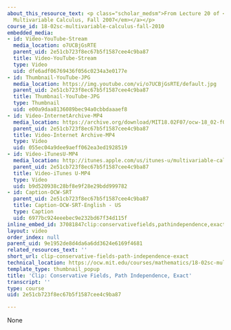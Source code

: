 ```yaml
---
about_this_resource_text: <p class="scholar_medsm">From Lecture 20 of <a href="http://ocw.mit.edu/courses/mathematics/18-02-multivariable-calculus-fall-2007/video-lectures/"><em>18.02
  Multivariable Calculus, Fall 2007</em></a></p>
course_id: 18-02sc-multivariable-calculus-fall-2010
embedded_media:
- id: Video-YouTube-Stream
  media_location: o7UCBjGsRTE
  parent_uid: 2e51cb723f8ec67b5f1587cee4c9ba87
  title: Video-YouTube-Stream
  type: Video
  uid: dfe6adf06769436f056c0234a3e0177e
- id: Thumbnail-YouTube-JPG
  media_location: https://img.youtube.com/vi/o7UCBjGsRTE/default.jpg
  parent_uid: 2e51cb723f8ec67b5f1587cee4c9ba87
  title: Thumbnail-YouTube-JPG
  type: Thumbnail
  uid: e00a9daa8136089bec94a0cbbdaaaef8
- id: Video-InternetArchive-MP4
  media_location: https://archive.org/download/MIT18.02F07/ocw-18_02-f07-lec20_300k.mp4
  parent_uid: 2e51cb723f8ec67b5f1587cee4c9ba87
  title: Video-Internet Archive-MP4
  type: Video
  uid: 055ec04a9dee9aeff062ea3ed1928519
- id: Video-iTunesU-MP4
  media_location: http://itunes.apple.com/us/itunes-u/multivariable-calculus-spring/id354869122
  parent_uid: 2e51cb723f8ec67b5f1587cee4c9ba87
  title: Video-iTunes U-MP4
  type: Video
  uid: b9d520938c28bf8e9f28e29bdd999782
- id: Caption-OCW-SRT
  parent_uid: 2e51cb723f8ec67b5f1587cee4c9ba87
  title: Caption-OCW-SRT-English - US
  type: Caption
  uid: 6977bc924eeebec9e232bd67f34d115f
inline_embed_id: 37081847clip:conservativefields,pathindependence,exact578326
layout: video
order_index: null
parent_uid: 9e1952de8d4da6a6dd3624e6169f4681
related_resources_text: ''
short_url: clip-conservative-fields-path-independence-exact
technical_location: https://ocw.mit.edu/courses/mathematics/18-02sc-multivariable-calculus-fall-2010/3.-double-integrals-and-line-integrals-in-the-plane/part-b-vector-fields-and-line-integrals/session-61-conservative-fields-path-independence-exact-differentials/clip-conservative-fields-path-independence-exact
template_type: thumbnail_popup
title: 'Clip: Conservative Fields, Path Independence, Exact'
transcript: ''
type: course
uid: 2e51cb723f8ec67b5f1587cee4c9ba87

---
```

None